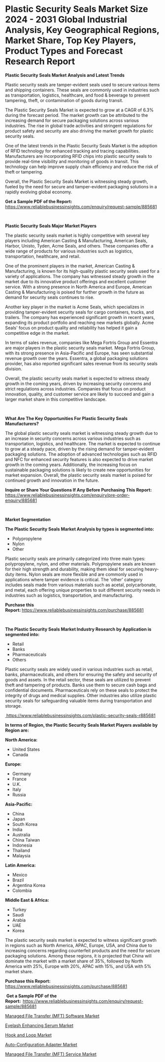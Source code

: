 <p><h1>Plastic Security Seals Market Size 2024 - 2031 Global Industrial Analysis, Key Geographical Regions, Market Share, Top Key Players, Product Types and Forecast Research Report</h1></p><p><strong>Plastic Security Seals Market Analysis and Latest Trends</strong></p>
<p><p>Plastic security seals are tamper-evident seals used to secure various items and shipping containers. These seals are commonly used in industries such as transportation, logistics, healthcare, and food & beverage to prevent tampering, theft, or contamination of goods during transit.</p><p>The Plastic Security Seals Market is expected to grow at a CAGR of 6.3% during the forecast period. The market growth can be attributed to the increasing demand for secure packaging solutions across various industries. The rise in global trade activities and stringent regulations for product safety and security are also driving the market growth for plastic security seals.</p><p>One of the latest trends in the Plastic Security Seals Market is the adoption of RFID technology for enhanced tracking and tracing capabilities. Manufacturers are incorporating RFID chips into plastic security seals to provide real-time visibility and monitoring of goods in transit. This technology can help improve supply chain efficiency and reduce the risk of theft or tampering.</p><p>Overall, the Plastic Security Seals Market is witnessing steady growth, fueled by the need for secure and tamper-evident packaging solutions in a rapidly evolving global economy.</p></p>
<p><strong>Get a Sample PDF of the Report:&nbsp;</strong> <a href="https://www.reliablebusinessinsights.com/enquiry/request-sample/885681">https://www.reliablebusinessinsights.com/enquiry/request-sample/885681</a></p>
<p>&nbsp;</p>
<p><strong>Plastic Security Seals Major Market Players</strong></p>
<p><p>The plastic security seals market is highly competitive with several key players including American Casting & Manufacturing, American Seals, Harbor, Unisto, Tyden, Acme Seals, and others. These companies offer a wide range of products for various industries such as logistics, transportation, healthcare, and retail.</p><p>One of the prominent players in the market, American Casting & Manufacturing, is known for its high-quality plastic security seals used for a variety of applications. The company has witnessed steady growth in the market due to its innovative product offerings and excellent customer service. With a strong presence in North America and Europe, American Casting & Manufacturing is poised for further growth in the future as demand for security seals continues to rise.</p><p>Another key player in the market is Acme Seals, which specializes in providing tamper-evident security seals for cargo containers, trucks, and trailers. The company has experienced significant growth in recent years, expanding its product portfolio and reaching new markets globally. Acme Seals' focus on product quality and reliability has helped it gain a competitive edge in the market.</p><p>In terms of sales revenue, companies like Mega Fortris Group and Essentra are major players in the plastic security seals market. Mega Fortris Group, with its strong presence in Asia-Pacific and Europe, has seen substantial revenue growth over the years. Essentra, a global packaging solutions provider, has also reported significant sales revenue from its security seals division.</p><p>Overall, the plastic security seals market is expected to witness steady growth in the coming years, driven by increasing security concerns and strict regulations across industries. Companies that focus on product innovation, quality, and customer service are likely to succeed and gain a larger market share in this competitive landscape.</p></p>
<p>&nbsp;</p>
<p><strong>What Are The Key Opportunities For Plastic Security Seals Manufacturers?</strong></p>
<p><p>The global plastic security seals market is witnessing steady growth due to an increase in security concerns across various industries such as transportation, logistics, and healthcare. The market is expected to continue to grow at a steady pace, driven by the rising demand for tamper-evident packaging solutions. The adoption of advanced technologies such as RFID and NFC for enhanced security features is also expected to drive market growth in the coming years. Additionally, the increasing focus on sustainable packaging solutions is likely to create new opportunities for market expansion. Overall, the plastic security seals market is poised for continued growth and innovation in the future.</p></p>
<p><strong>Inquire or Share Your Questions If Any Before Purchasing This Report:</strong> <a href="https://www.reliablebusinessinsights.com/enquiry/pre-order-enquiry/885681">https://www.reliablebusinessinsights.com/enquiry/pre-order-enquiry/885681</a></p>
<p>&nbsp;</p>
<p><strong>Market Segmentation</strong></p>
<p><strong>The Plastic Security Seals Market Analysis by types is segmented into:</strong></p>
<p><ul><li>Polypropylene</li><li>Nylon</li><li>Other</li></ul></p>
<p><p>Plastic security seals are primarily categorized into three main types: polypropylene, nylon, and other materials. Polypropylene seals are known for their high strength and durability, making them ideal for securing heavy-duty items. Nylon seals are more flexible and are commonly used in applications where tamper evidence is critical. The 'other' category includes seals made from various materials such as acetal, polycarbonate, and metal, each offering unique properties to suit different security needs in industries such as logistics, transportation, and manufacturing.</p></p>
<p><strong>Purchase this Report:&nbsp;</strong><a href="https://www.reliablebusinessinsights.com/purchase/885681">https://www.reliablebusinessinsights.com/purchase/885681</a></p>
<p>&nbsp;</p>
<p><strong>The Plastic Security Seals Market Industry Research by Application is segmented into:</strong></p>
<p><ul><li>Retail</li><li>Banks</li><li>Pharmaceuticals</li><li>Others</li></ul></p>
<p><p>Plastic security seals are widely used in various industries such as retail, banks, pharmaceuticals, and others for ensuring the safety and security of goods and assets. In the retail sector, these seals are utilized to prevent theft and tampering of products. Banks use them to secure cash bags and confidential documents. Pharmaceuticals rely on these seals to protect the integrity of drugs and medical supplies. Other industries also utilize plastic security seals for safeguarding valuable items during transportation and storage.</p></p>
<p><a href="https://www.reliablebusinessinsights.com/plastic-security-seals-r885681">&nbsp;https://www.reliablebusinessinsights.com/plastic-security-seals-r885681</a></p>
<p><strong>In terms of Region, the Plastic Security Seals Market Players available by Region are:</strong></p>
<p>
    <p> <strong> North America: </strong>
        <ul>
            <li>United States</li>
            <li>Canada</li>
        </ul>
        </p> 
    <p> <strong> Europe: </strong>
        <ul>
            <li>Germany</li>
            <li>France</li>
            <li>U.K.</li>
            <li>Italy</li>
            <li>Russia</li>
        </ul>
        </p> 
    <p> <strong> Asia-Pacific: </strong>
        <ul>
            <li>China</li>
            <li>Japan</li>
            <li>South Korea</li>
            <li>India</li>
            <li>Australia</li>
            <li>China Taiwan</li>
            <li>Indonesia</li>
            <li>Thailand</li>
            <li>Malaysia</li>
        </ul>
        </p> 
    <p> <strong> Latin America: </strong>
        <ul>
            <li>Mexico</li>
            <li>Brazil</li>
            <li>Argentina Korea</li>
            <li>Colombia</li>
        </ul>
        </p> 
    <p> <strong> Middle East & Africa: </strong>
        <ul>
            <li>Turkey</li>
            <li>Saudi</li>
            <li>Arabia</li>
            <li>UAE</li>
            <li>Korea</li>
        </ul>
    </p>
    </p>
<p><p>The plastic security seals market is expected to witness significant growth in regions such as North America, APAC, Europe, USA, and China due to increasing concerns regarding counterfeit products and the need for secure packaging solutions. Among these regions, it is projected that China will dominate the market with a market share of 35%, followed by North America with 25%, Europe with 20%, APAC with 15%, and USA with 5% market share.</p></p>
<p><strong>Purchase this Report: </strong><a href="https://www.reliablebusinessinsights.com/purchase/885681">https://www.reliablebusinessinsights.com/purchase/885681</a></p>
<p>&nbsp;<strong>Get a Sample PDF of the Report:&nbsp;&nbsp;</strong><a href="https://www.reliablebusinessinsights.com/enquiry/request-sample/885681">https://www.reliablebusinessinsights.com/enquiry/request-sample/885681</a></p>
<p><strong></strong></p>
<p><p><a href="https://github.com/globismark/Market-Research-Report-List-4/blob/main/managed-file-transfer-mft-software-market.md">Managed File Transfer (MFT) Software Market</a></p><p><a href="https://www.linkedin.com/pulse/deep-dive-eyelash-enhancing-serum-market-itstrends-segmentation-vclrc">Eyelash Enhancing Serum Market</a></p><p><a href="https://www.linkedin.com/pulse/hook-loop-market-emerging-trends-future-prospects-period-qshmc">Hook and Loop Market</a></p><p><a href="https://issuu.com/reportprime-2/docs/auto-configuration-adapter-market-size-2030.pptx">Auto-Configuration Adapter Market</a></p><p><a href="https://github.com/susanjprice2023/Market-Research-Report-List-2/blob/main/managed-file-transfer-mft-service-market.md">Managed File Transfer (MFT) Service Market</a></p></p>